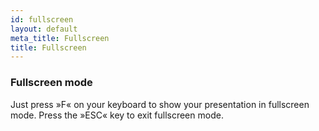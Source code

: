 ```yaml
---
id: fullscreen
layout: default
meta_title: Fullscreen
title: Fullscreen
---
```


### Fullscreen mode

Just press »F« on your keyboard to show your presentation in fullscreen mode. Press the »ESC« key to exit fullscreen mode.